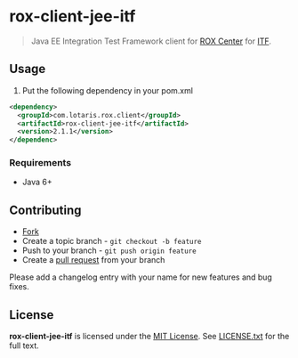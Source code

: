 # rox-client-jee-itf

> Java EE Integration Test Framework client for [ROX Center](https://github.com/lotaris/rox-center) for [ITF](https://github.com/lotaris/jee-itf).

## Usage

1. Put the following dependency in your pom.xml

```xml
<dependency>
  <groupId>com.lotaris.rox.client</groupId>
  <artifactId>rox-client-jee-itf</artifactId>
  <version>2.1.1</version>
</dependenc>
```

### Requirements

* Java 6+

## Contributing

* [Fork](https://help.github.com/articles/fork-a-repo)
* Create a topic branch - `git checkout -b feature`
* Push to your branch - `git push origin feature`
* Create a [pull request](http://help.github.com/pull-requests/) from your branch

Please add a changelog entry with your name for new features and bug fixes.

## License

**rox-client-jee-itf** is licensed under the [MIT License](http://opensource.org/licenses/MIT).
See [LICENSE.txt](LICENSE.txt) for the full text.
